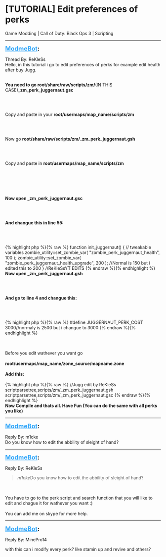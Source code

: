 # [TUTORIAL] Edit preferences of perks
Game Modding | Call of Duty: Black Ops 3 | Scripting

---
<strong style="font-size: 1.4em;"><span style="text-decoration: underline;text-decoration-color: #34a7f9;"><span style="color:#34a7f9;">ModmeBot</span></span>:</strong>

<p>Thread By: ReKleSs<br />Hello, in this tutorial i go to edit preferences of perks for example edit health after buy Jugg.<br /><br /><p style="text-align:left;"><strong>You need to go root/share/raw/scripts/zm/</strong>(IN THIS CASE)<strong>_zm_perk_juggernaut.gsc </strong></p><br /><br /><p style="text-align:left;">Copy and paste in your <strong>root/usermaps/map_name/scripts/zm</strong></p><br /><br /><p style="text-align:left;">Now go <strong>root/share/raw/scripts/zm/</strong><strong>_zm_perk_juggernaut.gsh</strong></p><br /><br /><p style="text-align:left;">Copy and paste in <strong>root/usermaps/map_name/scripts/zm</strong></p><br /><br /><br /><br /><p style="text-align:left;"><strong>Now open _zm_perk_juggernaut.gsc</strong></p><br /><br /><p style="text-align:left;"><strong>And changue this in line 55:</strong></p><br /><br /><p style="text-align:left;">{% highlight php %}{% raw %}
function init_juggernaut()
{	
	// tweakable variables
	zombie_utility::set_zombie_var( "zombie_perk_juggernaut_health",	100 );
	zombie_utility::set_zombie_var( "zombie_perk_juggernaut_health_upgrade",	200 );	//Normal is 150 but i edited this to 200	
} //ReKleSsYT EDITS
{% endraw %}{% endhighlight %}
<br /><strong>Now open _zm_perk_juggernaut.gsh</strong></p><br /><br /><p style="text-align:left;"><strong>And go to line 4 and changue this:</strong></p><br /><br /><p style="text-align:left;">{% highlight php %}{% raw %}
#define JUGGERNAUT_PERK_COST					3000//normaly is 2500 but i changue to 3000
{% endraw %}{% endhighlight %}
<br /></p><br /><br />Before you edit wathever you want go<br /><br /><strong>root/usermaps/map_name/zone_source/mapname.zone</strong><br /><br /><strong>Add this:</strong><br /><br />{% highlight php %}{% raw %}
//Jugg edit by ReKleSs
scriptparsetree,scripts/zm/_zm_perk_juggernaut.gsh
scriptparsetree,scripts/zm/_zm_perk_juggernaut.gsc
{% endraw %}{% endhighlight %}
<br /><strong>Now Compile and thats all. Have Fun (You can do the same with all perks you like)</strong></p>

---
<strong style="font-size: 1.4em;"><span style="text-decoration: underline;text-decoration-color: #34a7f9;"><span style="color:#34a7f9;">ModmeBot</span></span>:</strong>

<p>Reply By: m1cke<br />Do you know how to edit the abbility of sleight of hand?</p>

---
<strong style="font-size: 1.4em;"><span style="text-decoration: underline;text-decoration-color: #34a7f9;"><span style="color:#34a7f9;">ModmeBot</span></span>:</strong>

<p>Reply By: ReKleSs<br /><blockquote><em>m1cke</em>Do you know how to edit the abbility of sleight of hand?</blockquote><br /><br />You have to go to the perk script and search function that you will like to edit and chague it for wathever you want :)<br /><br />You can add me on skype for more help.</p>

---
<strong style="font-size: 1.4em;"><span style="text-decoration: underline;text-decoration-color: #34a7f9;"><span style="color:#34a7f9;">ModmeBot</span></span>:</strong>

<p>Reply By: MinePro14<br /><p style="text-align:left;">with this can i modify every perk? like stamin up and revive and others?</p></p>
